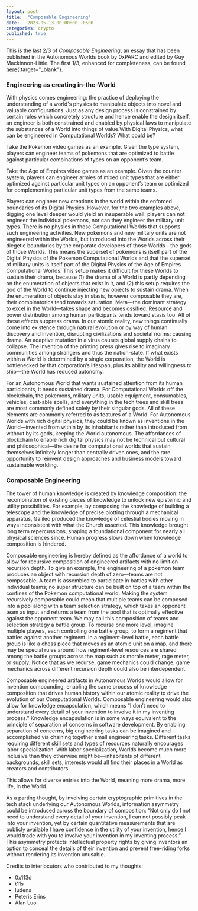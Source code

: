 ```yaml
---
layout: post
title:  "Composable Engineering"
date:   2023-05-13 00:00:00 -0500
categories: crypto
published: true
---
```


This is the last 2/3 of *Composable Engineering*, an essay that has been published in the Autonomous Worlds book by 0xPARC and edited by Guy Mackinnon-Little. The first 1/3, enhanced for completeness, can be found [here](https://www.guiltygyoza.xyz/2023/01/medium-rollup-digital-physics){:target="_blank"}.

### Engineering as creating in-the-World

With physics comes engineering: the practice of deploying the understanding of a world's physics to manipulate objects into novel and valuable configurations. Just as any design process is constrained by certain rules which concretely structure and hence enable the design itself, an engineer is both constrained and enabled by physical laws to manipulate the substances of a World into things of value.With Digital Physics, what can be engineered in Computational Worlds? What could be?

Take the Pokemon video games as an example. Given the type system, players can engineer teams of pokemons that are optimized to battle against particular combinations of types on an opponent’s team.

Take the Age of Empires video games as an example. Given the counter system, players can engineer armies of mixed unit types that are either optimized against particular unit types on an opponent’s team or optimized for complementing particular unit types from the same teams.

Players can engineer new creations in the world within the enforced boundaries of its Digital Physics.
However, for the two examples above, digging one level deeper would yield an insuperable wall: players can not engineer the individual pokemons, nor can they engineer the military unit types. There is no physics in those Computational Worlds that supports such engineering activities. New pokemons and new military units are not engineered within the Worlds, but introduced into the Worlds across their diegetic boundaries by the corporate developers of those Worlds—the gods of those Worlds. This means the superset of pokemons is itself part of the Digital Physics of the Pokemon Computational Worlds and that the superset of military units is itself part of the Digital Physics of the Age of Empires Computational Worlds. This setup makes it difficult for these Worlds to sustain their drama, because (1) the drama of a World is partly depending on the enumeration of objects that exist in it, and (2) this setup requires the god of the World to continue injecting new objects to sustain drama. When the enumeration of objects stay in stasis, however composable they are, their combinatorics tend towards saturation. Meta—the dominant strategy to excel in the World—takes shape and becomes ossified. Resource and power distribution among human participants tends toward stasis too. All of these effects suppress drama. In our atomic reality, new things continually come into existence through natural evolution or by way of human discovery and invention, disrupting civilizations and societal norms: causing drama. An adaptive mutation in a virus causes global supply chains to collapse. The invention of the printing press gives rise to imaginary communities among strangers and thus the nation-state. If what exists within a World is determined by a single corporation, the World is bottlenecked by that corporation’s lifespan, plus its ability and willingness to ship—the World has reduced autonomy.

For an Autonomous World that wants sustained attention from its human participants, it needs sustained drama. For Computational Worlds off the blockchain, the pokemons, military units, usable equipment, consumables, vehicles, cast-able spells, and everything in the tech trees and skill trees are most commonly defined solely by their singular gods. All of these elements are commonly referred to as features of a World. For Autonomous Worlds with rich digital physics, they could be known as inventions in the World—invented from within by its inhabitants rather than introduced from without by its gods, keeping the World autonomous. The affordances of blockchain to enable rich digital physics may not be technical but cultural and philosophical—the desire for computational worlds that sustain themselves infinitely longer than centrally driven ones, and the rare opportunity to reinvent design approaches and business models toward sustainable worlding.

### Composable Engineering

The tower of human knowledge is created by knowledge composition: the recombination of existing pieces of knowledge to unlock new epistemic and utility possibilities. For example, by composing the knowledge of building a telescope and the knowledge of precise plotting through a mechanical apparatus, Galileo produced the knowledge of celestial bodies moving in ways inconsistent with what the Church asserted. This knowledge brought long term repercussions, shaping a foundational component for nearly all physical sciences since. Human progress slows down when knowledge composition is hindered.

Composable engineering is hereby defined as the affordance of a world to allow for recursive composition of engineered artifacts with no limit on recursion depth. To give an example, the engineering of a pokemon team produces an object with recursion depth of zero—teams are not composable. A team is assembled to participate in battles with other individual teams; no super structure can be built on top of a team within the confines of the Pokemon computational world. Making the system recursively composable could mean that multiple teams can be composed into a pool along with a team selection strategy, which takes an opponent team as input and returns a team from the pool that is optimally effective against the opponent team. We may call this composition of teams and selection strategy a battle group. To recurse one more level, imagine multiple players, each controlling one battle group, to form a regiment that battles against another regiment. In a regiment-level battle, each battle group is like a chess piece that moves as an atomic unit on a map, and there may be special rules around how regiment-level resources are shared among the battle groups across the map such as morale meter, rage meter, or supply. Notice that as we recurse, game mechanics could change; game mechanics across different recursion depth could also be interdependent.

Composable engineered artifacts in Autonomous Worlds would allow for invention compounding, enabling the same process of knowledge composition that drives human history within our atomic reality to drive the evolution of our Computational Worlds. Composable engineering would also allow for knowledge encapsulation, which means “I don’t need to understand every detail of your invention to involve it in my inventing process.” Knowledge encapsulation is in some ways equivalent to the principle of separation of concerns in software development. By enabling separation of concerns, big engineering tasks can be imagined and accomplished via chaining together small engineering tasks. Different tasks requiring different skill sets and types of resources naturally encourages labor specialization. With labor specialization, Worlds become much more inclusive than they otherwise might be—inhabitants of different backgrounds, skill sets, interests would all find their places in a World as creators and contributors.

This allows for diverse entries into the World, meaning more drama, more life, in the World.

As a parting thought, by involving certain cryptographic primitives in the tech stack underlying our Autonomous Worlds, information asymmetry could be introduced across the boundary of composition: “Not only do I not need to understand every detail of your invention, I can not possibly peak into your invention, yet by certain quantitative measurements that are publicly available I have confidence in the utility of your invention, hence I would trade with you to involve your invention in my inventing process.” This asymmetry protects intellectual property rights by giving inventors an option to conceal the details of their invention and prevent free-riding forks without rendering its invention unusable.

Credits to interlocutors who contributed to my thoughts:
- 0x113d
- t11s
- ludens
- Peteris Erins
- Alan Luo
